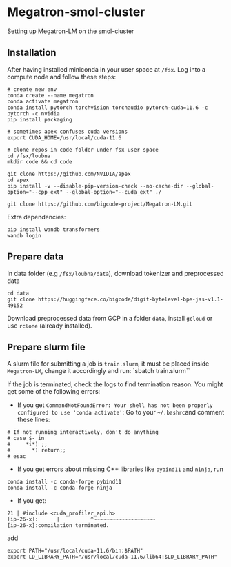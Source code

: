 # Megatron-smol-cluster

Setting up Megatron-LM on the smol-cluster

## Installation

After having installed miniconda in your user space at `/fsx`. Log into a compute node and follow these steps:

```
# create new env
conda create --name megatron
conda activate megatron
conda install pytorch torchvision torchaudio pytorch-cuda=11.6 -c pytorch -c nvidia
pip install packaging
```

```
# sometimes apex confuses cuda versions
export CUDA_HOME=/usr/local/cuda-11.6

# clone repos in code folder under fsx user space
cd /fsx/loubna
mkdir code && cd code

git clone https://github.com/NVIDIA/apex
cd apex
pip install -v --disable-pip-version-check --no-cache-dir --global-option="--cpp_ext" --global-option="--cuda_ext" ./
```

```
git clone https://github.com/bigcode-project/Megatron-LM.git
```

Extra dependencies:
```
pip install wandb transformers
wandb login
```

## Prepare data

In data folder (e.g `/fsx/loubna/data`), download tokenizer and preprocessed data

```
cd data
git clone https://huggingface.co/bigcode/digit-bytelevel-bpe-jss-v1.1-49152
```

Download preprocessed data from GCP in a folder `data`, install `gcloud` or use `rclone` (already installed).

## Prepare slurm file

A slurm file for submitting a job is `train.slurm`, it must be placed inside `Megatron-LM`, change it accordingly and run:
`sbatch train.slurm``

If the job is terminated, check the logs to find termination reason. You might get some of the following errors:

- If you get `CommandNotFoundError: Your shell has not been properly configured to use 'conda activate'`: Go to your `~/.bashrc`and comment these lines:

```
# If not running interactively, don't do anything
# case $- in
#     *i*) ;;
#       *) return;;
# esac
```

- If you get errors about missing C++ libraries like `pybind11` and `ninja`, run

```
conda install -c conda-forge pybind11
conda install -c conda-forge ninja
```

- If you get:

```
21 | #include <cuda_profiler_api.h>
[ip-26-x]:      |          ^~~~~~~~~~~~~~~~~~~~~
[ip-26-x]:compilation terminated.
```
add
```
export PATH="/usr/local/cuda-11.6/bin:$PATH"
export LD_LIBRARY_PATH="/usr/local/cuda-11.6/lib64:$LD_LIBRARY_PATH"
```
